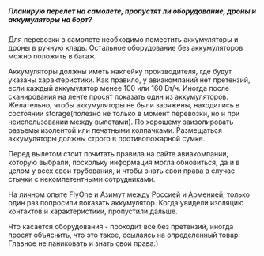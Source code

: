 ##### Планирую перелет на самолете, пропустят ли оборудование, дроны и аккумуляторы на борт?
Для перевозки в самолете необходимо поместить аккумуляторы и дроны в ручную кладь. Остальное оборудование без аккумуляторов можно положить в багаж.

Аккумуляторы должны иметь наклейку производителя, где будут указаны характеристики. Как правило, у авиакомпаний нет претензий, если каждый аккумулятор менее 100 или 160 Вт/ч. Иногда после сканирования на ленте просят показать один из аккумуляторов. Желательно, чтобы аккумуляторы не были заряжены, находились в состоянии storage(полезно не только в момент перевозки, но и при неиспользовании между вылетами). По хорошему заизолировать разъемы изолентой или печатными колпачками. Размещаться аккумуляторы должны строго в противопожарной сумке.

Перед вылетом стоит почитать правила на сайте авиакомпании, которую выбрали, поскольку информация могла обновиться, да и в целом у всех свои трубования, и чтобы знать свои права в случае стычки с некомпетентными сотрудниками.

На личном опыте FlyOne и Азимут между Россией и Арменией, только один раз попросили показать аккумулятор. Когда увидели изоляцию контактов и характеристики, пропустили дальше.

Что касается оборудования - проходит все без претензий, иногда просят объяснить, что это такое, ссылаясь на определенный товар. Главное не паниковать и знать свои права:) 
